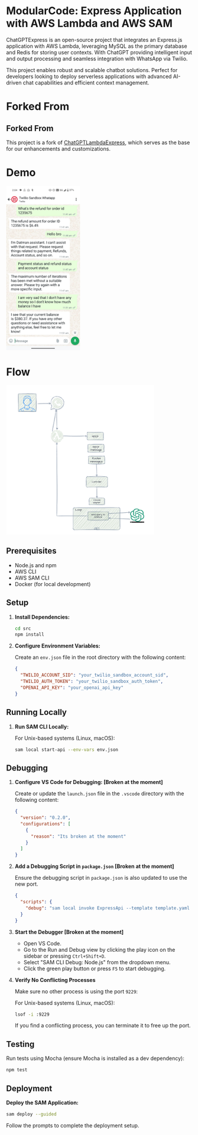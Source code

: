 # ModularCode: Express Application with AWS Lambda and AWS SAM

ChatGPTExpress is an open-source project that integrates an Express.js application with AWS Lambda, leveraging MySQL as the primary database and Redis for storing user contexts. With ChatGPT providing intelligent input and output processing and seamless integration with WhatsApp via Twilio.

This project enables robust and scalable chatbot solutions. Perfect for developers looking to deploy serverless applications with advanced AI-driven chat capabilities and efficient context management.

# Forked From

## Forked From

This project is a fork of [ChatGPTLambdaExpress](https://github.com/bytebard-1151/ChatGPTLambdaExpress), which serves as the base for our enhancements and customizations.

# Demo

<img src="demo.png" alt="alt text" width="200">

# Flow

<img src="flow.png" alt="alt text" width="400">

## Prerequisites

- Node.js and npm
- AWS CLI
- AWS SAM CLI
- Docker (for local development)

## Setup

1. **Install Dependencies:**

   ```bash
   cd src
   npm install
   ```

2. **Configure Environment Variables:**

   Create an `env.json` file in the root directory with the following content:

   ```json
   {
     "TWILIO_ACCOUNT_SID": "your_twilio_sandbox_account_sid",
     "TWILIO_AUTH_TOKEN": "your_twilio_sandbox_auth_token",
     "OPENAI_API_KEY": "your_openai_api_key"
   }
   ```

## Running Locally

1. **Run SAM CLI Locally:**

   For Unix-based systems (Linux, macOS):

   ```bash
   sam local start-api --env-vars env.json
   ```

## Debugging

1. **Configure VS Code for Debugging: [Broken at the moment]**

   Create or update the `launch.json` file in the `.vscode` directory with the following content:

   ```json
   {
     "version": "0.2.0",
     "configurations": [
       {
         "reason": "Its broken at the moment"
       }
     ]
   }
   ```

2. **Add a Debugging Script in `package.json` [Broken at the moment]**

   Ensure the debugging script in `package.json` is also updated to use the new port.

   ```json
   {
     "scripts": {
       "debug": "sam local invoke ExpressApi --template template.yaml --env-vars env.json --debug-port 9229"
     }
   }
   ```

3. **Start the Debugger [Broken at the moment]**

   - Open VS Code.
   - Go to the Run and Debug view by clicking the play icon on the sidebar or pressing `Ctrl+Shift+D`.
   - Select "SAM CLI Debug: Node.js" from the dropdown menu.
   - Click the green play button or press `F5` to start debugging.

4. **Verify No Conflicting Processes**

   Make sure no other process is using the port `9229`:

   For Unix-based systems (Linux, macOS):

   ```bash
   lsof -i :9229
   ```

   If you find a conflicting process, you can terminate it to free up the port.

## Testing

Run tests using Mocha (ensure Mocha is installed as a dev dependency):

```bash
npm test
```

## Deployment

**Deploy the SAM Application:**

```bash
sam deploy --guided
```

Follow the prompts to complete the deployment setup.
